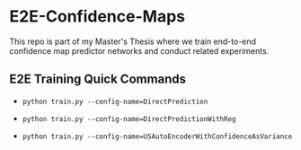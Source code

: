 # E2E-Confidence-Maps
This repo is part of my Master's Thesis where we train end-to-end confidence map predictor networks and conduct related experiments.

## E2E Training Quick Commands

- `python train.py --config-name=DirectPrediction`

- `python train.py --config-name=DirectPredictionWithReg`

- `python train.py --config-name=USAutoEncoderWithConfidenceAsVariance`